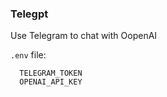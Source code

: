 ### Telegpt

Use Telegram to chat with OopenAI

`.env` file:
```
  TELEGRAM_TOKEN
  OPENAI_API_KEY
```
